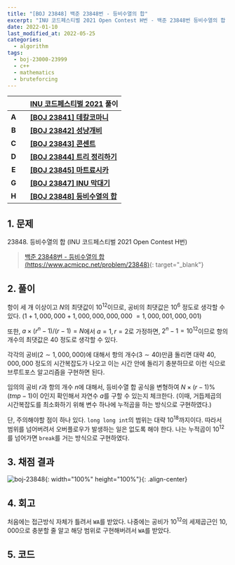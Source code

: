 ```yaml
---
title: "[BOJ 23848] 백준 23848번 - 등비수열의 합"
excerpt: "INU 코드페스티벌 2021 Open Contest H번 - 백준 23848번 등비수열의 합 풀이"
date: 2022-01-10
last_modified_at: 2022-05-25
categories:
  - algorithm
tags:
  - boj-23000-23999
  - c++
  - mathematics
  - bruteforcing
---
```


|||[INU 코드페스티벌 2021](https://burningfalls.github.io/contest/inu2021-baekjoon-contest) 풀이|
|:---:|:---:|:---|
|**A**||**[[BOJ 23841] 데칼코마니](https://burningfalls.github.io/algorithm/boj-23841/)**|
|**B**||**[[BOJ 23842] 성냥개비](https://burningfalls.github.io/algorithm/boj-23842/)**|
|**C**||**[[BOJ 23843] 콘센트](https://burningfalls.github.io/algorithm/boj-23843/)**|
|**D**||**[[BOJ 23844] 트리 정리하기](https://burningfalls.github.io/algorithm/boj-23844/)**|
|**E**||**[[BOJ 23845] 마트료시카](https://burningfalls.github.io/algorithm/boj-23845/)**|
|**G**||**[[BOJ 23847] INU 막대기](https://burningfalls.github.io/algorithm/boj-23847/)**|
|**H**||**[[BOJ 23848] 등비수열의 합](https://burningfalls.github.io/algorithm/boj-23848/)**|

## 1. 문제
$23848$. 등비수열의 합 (INU 코드페스티벌 2021 Open Contest H번)

> [백준 23848번 - 등비수열의 합 (https://www.acmicpc.net/problem/23848)](https://www.acmicpc.net/problem/23848){: target="_blank"}

## 2. 풀이

항이 세 개 이상이고 $N$의 최댓값이 $10^{12}$이므로, 공비의 최댓값은 $10^6$ 정도로 생각할 수 있다. $(1$ $+\;1,000,000$ $+\;1,000,000,000,000$ $=1,000,001,000,001)$ 

또한, $a\times (r^n-1)/(r-1)=N$에서 $a=1, r=2$로 가정하면, $2^n-1=10^{12}$이므로 항의 개수의 최댓값은 $40$ 정도로 생각할 수 있다.

각각의 공비$(2\sim 1,000,000)$에 대해서 항의 개수$(3\sim 40)$만큼 돌리면 대략 $40,000,000$ 정도의 시간복잡도가 나오고 이는 시간 안에 돌리기 충분하므로 이런 식으로 브루트포스 알고리즘을 구현하면 된다.

임의의 공비 $r$과 항의 개수 $n$에 대해서, 등비수열 합 공식을 변형하여 $N\times (r-1)\%(tmp-1)$이 $0$인지 확인해서 자연수 $a$를 구할 수 있는지 체크한다. (이때, 거듭제곱의 시간복잡도를 최소화하기 위해 변수 하나에 누적곱을 하는 방식으로 구현하였다.) 

단, 주의해야할 점이 하나 있다. `long long int`의 범위는 대략 $10^{18}$까지이다. 따라서 범위를 넘어버려서 오버플로우가 발생하는 일은 없도록 해야 한다. 나는 누적곱이 $10^{12}$를 넘어가면 `break`를 거는 방식으로 구현하였다.

## 3. 채점 결과

![boj-23848](https://user-images.githubusercontent.com/30232837/161061438-482d7e40-cfa9-481f-9ce8-39e3c91ae126.png "boj-23848"){: width="100%" height="100%"}{: .align-center}

## 4. 회고

처음에는 접근방식 자체가 틀려서 `WA`를 받았다. 나중에는 공비가 $10^{12}$의 세제곱근인 $10,000$으로 충분할 줄 알고 해당 범위로 구현해버려서 `WA`를 받았다.

## 5. 코드

<script src="https://gist.github.com/BurningFalls/8cd29383045afbd38a1daea96de1f2af.js"></script>